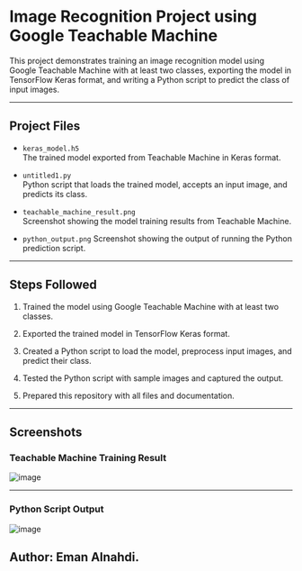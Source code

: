 # Image Recognition Project using Google Teachable Machine

This project demonstrates training an image recognition model using Google Teachable Machine with at least two classes, exporting the model in TensorFlow Keras format, and writing a Python script to predict the class of input images.

---

## Project Files

- `keras_model.h5`  
  The trained model exported from Teachable Machine in Keras format.

- `untitled1.py`  
  Python script that loads the trained model, accepts an input image, and predicts its class.

- `teachable_machine_result.png`   
  Screenshot showing the model training results from Teachable Machine.

- `python_output.png` 
  Screenshot showing the output of running the Python prediction script.

---

## Steps Followed

1. Trained the model using Google Teachable Machine with at least two classes.

2. Exported the trained model in TensorFlow Keras format.

3. Created a Python script to load the model, preprocess input images, and predict their class.

4. Tested the Python script with sample images and captured the output.

5. Prepared this repository with all files and documentation.

---

## Screenshots

  ### Teachable Machine Training Result

  ![image](https://github.com/user-attachments/assets/f356343e-a8df-4bb6-a3cd-f7d73eeaed7d)


---

  ### Python Script Output
 
  ![image](https://github.com/user-attachments/assets/0a7c4e2b-ce0e-4522-9c97-36b578ed1bb8)


## Author: Eman Alnahdi.

